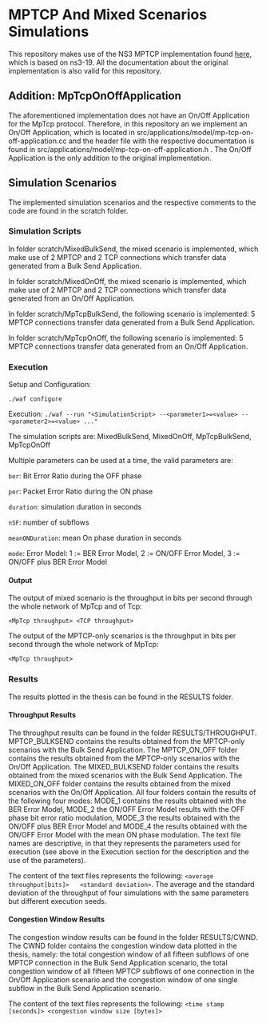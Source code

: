 # MPTCP And Mixed Scenarios Simulations

This repository makes use of the NS3 MPTCP implementation found [here](https://github.com/mkheirkhah/amp), which is based on ns3-19.
All the documentation about the original implementation is also valid for this repository.

## Addition: MpTcpOnOffApplication
The aforementioned implementation does not have an On/Off Application for the MpTcp protocol. Therefore, in this repository an we implement an On/Off Application, which is located in src/applications/model/mp-tcp-on-off-application.cc and the header file with the respective documentation is found in src/applications/model/mp-tcp-on-off-application.h . The On/Off Application is the only addition to the original implementation.

## Simulation Scenarios
The implemented simulation scenarios and the respective comments to the code are found in the scratch folder.

### Simulation Scripts
In folder scratch/MixedBulkSend, the mixed scenario is implemented, which make use of 2 MPTCP and 2 TCP connections which transfer data generated from a Bulk Send Application.

In folder scratch/MixedOnOff, the mixed scenario is implemented, which make use of 2 MPTCP and 2 TCP connections which transfer data generated from an On/Off Application.
 
In folder scratch/MpTcpBulkSend, the following scenario is implemented: 5 MPTCP connections transfer data generated from a Bulk Send Application.

In folder scratch/MpTcpOnOff, the following scenario is implemented: 5 MPTCP connections transfer data generated from an On/Off Application.

### Execution
Setup and Configuration:

````./waf configure````

Execution:
````./waf --run "<SimulationScript> --<parameter1>=<value> --<parameter2>=<value> ..."````

The simulation scripts are: MixedBulkSend, MixedOnOff, MpTcpBulkSend, MpTcpOnOff

Multiple parameters can be used at a time, the valid parameters are:

````ber````: Bit Error Ratio during the OFF phase

````per````: Packet Error Ratio during the ON phase

````duration````: simulation duration in seconds

````nSF````: number of subflows

````meanONDuration````: mean On phase duration in seconds

````mode````: Error Model: 1 := BER Error Model, 2 := ON/OFF Error Model, 3 := ON/OFF plus BER Error Model

#### Output
The output of mixed scenario is the throughput in bits per second through the whole network of MpTcp and of Tcp:

````<MpTcp throughput> <TCP throughput> ````

The output of the MPTCP-only scenarios is the throughput in bits per second through the whole network of MpTcp:

````<MpTcp throughput> ````

### Results
The results plotted in the thesis can be found in the RESULTS folder.
#### Throughput Results
The throughput results can be found in the folder RESULTS/THROUGHPUT. MPTCP_BULKSEND contains the results obtained from the MPTCP-only scenarios with 
the Bulk Send Application. The MPTCP_ON_OFF folder contains the results obtained from the MPTCP-only scenarios with the On/Off Application. 
The MIXED_BULKSEND folder contains the results obtained from the mixed scenarios with the Bulk Send Application. The MIXED_ON_OFF folder contains the results obtained
from the mixed scenarios with the On/Off Application. All four folders contain the results of the following four modes: MODE_1 contains the results obtained with the BER Error Model, MODE_2 the ON/OFF Error Model 
results with the OFF phase bit error ratio modulation, MODE_3 the results obtained with the ON/OFF plus BER Error Model and
MODE_4 the results obtained with the ON/OFF Error Model with the mean ON phase modulation. The text file names are descriptive, in that 
they represents the parameters used for execution (see above in the Execution section for the description and the use of the parameters).

The content of the text files represents the following: ````<average throughput[bits]>   <standard deviation>````.
The average and the standard deviation of the throughput of four simulations with the same parameters but different execution seeds.
#### Congestion Window Results
The congestion window results can be found in the folder RESULTS/CWND. The CWND folder contains the congestion window data plotted in the thesis, namely: 
the total congestion window of all fifteen subflows of one MPTCP connection in the Bulk Send Application scenario, the total congestion window of all fifteen
 MPTCP subflows of one connection in the On/Off Application scenario and the congestion window of one single subflow in the Bulk Send Application
scenario.

The content of the text files represents the following: ````<time stamp [seconds]> <congestion window size [bytes]>````




